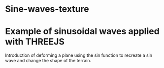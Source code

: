 # Sine-waves-texture

# Example of sinusoidal waves applied with THREEJS

Introduction of deforming a plane using the sin function to recreate a sin wave and change the shape of the terrain. 


